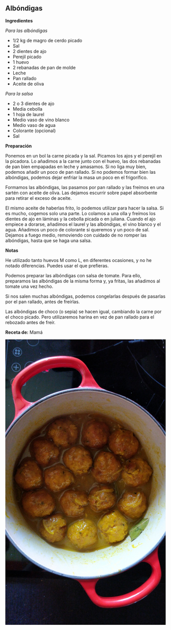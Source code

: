 ﻿## Albóndigas	

**Ingredientes**

*Para las albóndigas*

- 1/2 kg de magro de cerdo picado
- Sal
- 2 dientes de ajo
- Perejil picado
- 1 huevo
- 2 rebanadas de pan de molde
- Leche
- Pan rallado
- Aceite de oliva

*Para la salsa*

- 2 o 3 dientes de ajo
- Media cebolla
- 1 hoja de laurel
- Medio vaso de vino blanco
- Medio vaso de agua
- Colorante (opcional)
- Sal

**Preparación**

Ponemos en un bol la carne picada y la sal. Picamos los ajos y el perejil en la picadora. Lo añadimos a la carne junto con el huevo, las dos rebanadas de pan bien empapadas en leche y amasamos. Si no liga muy bien, podemos añadir un poco de pan rallado. Si no podemos formar bien las albóndigas, podemos dejar enfriar la masa un poco en el frigorífico. 

Formamos las albóndigas, las pasamos por pan rallado y las freímos en una sartén con aceite de oliva. Las dejamos escurrir sobre papel absorbente para retirar el exceso de aceite.

El mismo aceite de haberlas frito, lo podemos utilizar para hacer la salsa. Si es mucho, cogemos solo una parte. Lo colamos a una olla y freímos los dientes de ajo en láminas y la cebolla picada o en juliana. Cuando el ajo empiece a dorarse, añadimos el laurel y las albóndigas, el vino blanco y el agua. Añadimos un poco de colorante si queremos y un poco de sal. Dejamos a fuego medio, removiendo con cuidado de no romper las albóndigas, hasta que se haga una salsa.

**Notas**

He utilizado tanto huevos M como L, en diferentes ocasiones, y no he notado diferencias. Puedes usar el que prefieras.

Podemos preparar las albóndigas con salsa de tomate. Para ello, preparamos las albóndigas de la misma forma y, ya fritas, las añadimos al tomate una vez hecho.

Si nos salen muchas albóndigas, podemos congelarlas después de pasarlas por el pan rallado, antes de freírlas.

Las albóndigas de choco (o sepia) se hacen igual, cambiando la carne por el choco picado. Pero utilizaremos harina en vez de pan rallado para el rebozado antes de freír.

**Receta de:** Mamá

![](../../uploads/images/albondigas.jpg "Albóndigas")

